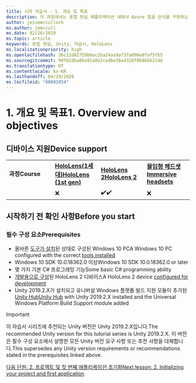 ```yaml
---
title: 시작 자습서 - 1. 개요 및 목표
description: 이 과정에서는 혼합 현실 애플리케이션 내에서 Azure 얼굴 인식을 구현하는 방법을 보여줍니다.
author: jessemcculloch
ms.author: jemccull
ms.date: 02/26/2019
ms.topic: article
keywords: 혼합 현실, Unity, 자습서, HoloLens
ms.localizationpriority: high
ms.openlocfilehash: 36c12d82759b8ac2ba24aa9af37a096e0faf5fb5
ms.sourcegitcommit: 9df82dba06a91a8d2cedbe38a4328f8b86bb2146
ms.translationtype: HT
ms.contentlocale: ko-KR
ms.lasthandoff: 04/29/2020
ms.locfileid: "80082054"
---
```

# <a name="1-overview-and-objectives"></a><span data-ttu-id="1fb90-105">1. 개요 및 목표</span><span class="sxs-lookup"><span data-stu-id="1fb90-105">1. Overview and objectives</span></span>

## <a name="device-support"></a><span data-ttu-id="1fb90-106">디바이스 지원</span><span class="sxs-lookup"><span data-stu-id="1fb90-106">Device support</span></span>

<table>
    <colgroup>
    <col width="25%" />
    <col width="25%" />
    <col width="25%" />
    <col width="25%" />
    </colgroup>
    <tr>
        <td><span data-ttu-id="1fb90-107"><strong>과정</strong></span><span class="sxs-lookup"><span data-stu-id="1fb90-107"><strong>Course</strong></span></span></td>
        <td><span data-ttu-id="1fb90-108"><a href="hololens-hardware-details.md"><strong>HoloLens(1세대)</strong></a></span><span class="sxs-lookup"><span data-stu-id="1fb90-108"><a href="hololens-hardware-details.md"><strong>HoloLens (1st gen)</strong></a></span></span></td>
        <td><span data-ttu-id="1fb90-109"><a href="https://www.microsoft.com//hololens/hardware"><strong>HoloLens 2</strong></a></span><span class="sxs-lookup"><span data-stu-id="1fb90-109"><a href="https://www.microsoft.com//hololens/hardware"><strong>HoloLens 2</strong></a></span></span></td>
        <td><span data-ttu-id="1fb90-110"><a href="immersive-headset-hardware-details.md"><strong>몰입형 헤드셋</strong></a></span><span class="sxs-lookup"><span data-stu-id="1fb90-110"><a href="immersive-headset-hardware-details.md"><strong>Immersive headsets</strong></a></span></span></td>
    </tr>
     <tr>
        <td></td>
        <td>❌</td>
        <td><span data-ttu-id="1fb90-111">✔️</span><span class="sxs-lookup"><span data-stu-id="1fb90-111">✔️</span></span></td>
        <td>❌</td>
    </tr>
</table>

## <a name="before-you-start"></a><span data-ttu-id="1fb90-112">시작하기 전 확인 사항</span><span class="sxs-lookup"><span data-stu-id="1fb90-112">Before you start</span></span>

### <a name="prerequisites"></a><span data-ttu-id="1fb90-113">필수 구성 요소</span><span class="sxs-lookup"><span data-stu-id="1fb90-113">Prerequisites</span></span>

* <span data-ttu-id="1fb90-114">올바른 [도구가 설치](install-the-tools.md)된 상태로 구성된 Windows 10 PC</span><span class="sxs-lookup"><span data-stu-id="1fb90-114">A Windows 10 PC configured with the correct [tools installed](install-the-tools.md)</span></span>
* <span data-ttu-id="1fb90-115">Windows 10 SDK 10.0.18362.0 이상</span><span class="sxs-lookup"><span data-stu-id="1fb90-115">Windows 10 SDK 10.0.18362.0 or later</span></span>
* <span data-ttu-id="1fb90-116">몇 가지 기본 C# 프로그래밍 기능</span><span class="sxs-lookup"><span data-stu-id="1fb90-116">Some basic C# programming ability</span></span>
* <span data-ttu-id="1fb90-117">[개발용으로 구성](using-visual-studio.md#enabling-developer-mode)된 HoloLens 2 디바이스</span><span class="sxs-lookup"><span data-stu-id="1fb90-117">A HoloLens 2 device [configured for development](using-visual-studio.md#enabling-developer-mode)</span></span>
* <span data-ttu-id="1fb90-118">Unity 2019.2.X가 설치되고 유니버설 Windows 플랫폼 빌드 지원 모듈이 추가된 <a href="https://docs.unity3d.com/Manual/GettingStartedInstallingHub.html" target="_blank">Unity Hub</a></span><span class="sxs-lookup"><span data-stu-id="1fb90-118"><a href="https://docs.unity3d.com/Manual/GettingStartedInstallingHub.html" target="_blank">Unity Hub</a> with Unity 2019.2.X installed and the Universal Windows Platform Build Support module added</span></span>

> [!IMPORTANT]
> <span data-ttu-id="1fb90-119">이 자습서 시리즈에 추천되는 Unity 버전은 Unity 2019.2.X입니다.</span><span class="sxs-lookup"><span data-stu-id="1fb90-119">The recommended Unity version for this tutorial series is Unity 2019.2.X.</span></span> <span data-ttu-id="1fb90-120">이 버전은 필수 구성 요소에서 설명한 모든 Unity 버전 요구 사항 또는 추천 사항을 대체합니다.</span><span class="sxs-lookup"><span data-stu-id="1fb90-120">This supersedes any Unity version requirements or recommendations stated in the prerequisites linked above.</span></span>

[<span data-ttu-id="1fb90-121">다음 단원: 2. 프로젝트 및 첫 번째 애플리케이션 초기화</span><span class="sxs-lookup"><span data-stu-id="1fb90-121">Next lesson: 2. Initializing your project and first application</span></span>](mrlearning-base-ch1.md)
